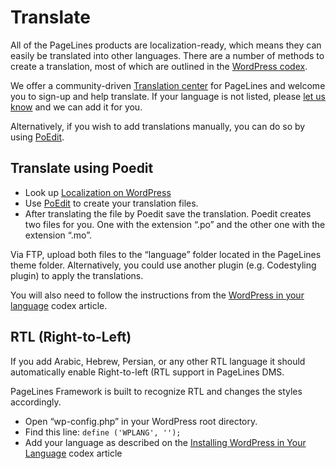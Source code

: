 # Translate #

All of the PageLines products are localization-ready, which means they can easily be translated into other languages. There are a number of methods to create a translation, most of which are outlined in the [WordPress codex](http://codex.wordpress.org/Translating_WordPress).

We offer a community-driven [Translation center](http://www.pagelines.com/translate/projects) for PageLines and welcome you to sign-up and help translate. If your language is not listed, please [let us know](mailto:hello@pagelines.com) and we can add it for you.

Alternatively, if you wish to add translations manually, you can do so by using [PoEdit](http://www.poedit.net/).

## Translate using Poedit ##

* Look up [Localization on WordPress](http://codex.wordpress.org/Translating_WordPress#Localization_Technology)
* Use [PoEdit](http://www.poedit.net/) to create your translation files.
* After translating the file by Poedit save the translation. Poedit creates two files for you. One with the extension “.po” and the other one with the extension “.mo”.

Via FTP, upload both files to the “language” folder located in the PageLines theme folder. Alternatively, you could use another plugin (e.g. Codestyling plugin) to apply the translations.

You will also need to follow the instructions from the [WordPress in your language](http://codex.wordpress.org/WordPress_in_Your_Language) codex article.

## RTL (Right-to-Left) ##

If you add Arabic, Hebrew, Persian, or any other RTL language it should automatically enable Right-to-left (RTL support in PageLines DMS.

PageLines Framework is built to recognize RTL and changes the styles accordingly.

* Open “wp-config.php” in your WordPress root directory.
* Find this line: `define ('WPLANG', '');`
* Add your language as described on the [Installing WordPress in Your Language](http://codex.wordpress.org/Installing_WordPress_in_Your_Language) codex article